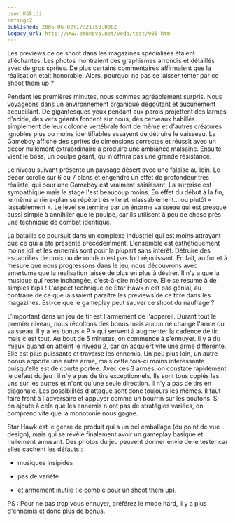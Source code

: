 ```yaml
---
user:Kékidi
rating:2
published: 2005-06-02T17:21:50.000Z
legacy_url: http://www.emunova.net/veda/test/985.htm
---
```

Les previews de ce shoot dans les magazines spécialisés étaient alléchantes. Les photos montraient des graphismes arrondis et détaillés avec de gros sprites. De plus certains commentaires affirmaient que la réalisation était honorable. Alors, pourquoi ne pas se laisser tenter par ce shoot them up ?  

  

Pendant les premières minutes, nous sommes agréablement surpris. Nous voyageons dans un environnement organique dégoûtant et aucunement accueillant. De gigantesques yeux pendant aux parois projettent des larmes d'acide, des vers géants foncent sur nous, des cerveaux habillés simplement de leur colonne vertébrale font de même et d'autres créatures ignobles plus ou moins identifiables essayent de détruire le vaisseau. La Gameboy affiche des sprites de dimensions correctes et réussit avec un décor nullement extraordinaire à produire une ambiance malsaine. Ensuite vient le boss, un poulpe géant, qui n'offrira pas une grande résistance.  

  

Le niveau suivant présente un paysage désert avec une falaise au loin. Le décor scrolle sur 6 ou 7 plans et engendre un effet de profondeur très réaliste, qui pour une Gameboy est vraiment saisissant. La surprise est sympathique mais le stage l'est beaucoup moins. En effet du début à la fin, le même arrière-plan se répète très vite et inlassablement... ou plutôt « lassablement ». Le level se termine par un énorme vaisseau qui est presque aussi simple à annihiler que le poulpe, car ils utilisent à peu de chose près une technique de combat identique.  

  

La bataille se poursuit dans un complexe industriel qui est moins attrayant que ce qui a été présenté précédemment. L'ensemble est esthétiquement moins joli et les ennemis sont pour la plupart sans intérêt. Détruire des escadrilles de croix ou de ronds n'est pas fort réjouissant. En fait, au fur et à mesure que nous progressons dans le jeu, nous découvrons avec amertume que la réalisation laisse de plus en plus à désirer. Il n'y a que la musique qui reste inchangée, c'est-à-dire médiocre. Elle se résume à de simples bips ! L'aspect technique de Star Hawk n'est pas génial, au contraire de ce que laissaient paraître les previews de ce titre dans les magazines. Est-ce que le gameplay peut sauver ce shoot du naufrage ?  

  

L'important dans un jeu de tir est l'armement de l'appareil. Durant tout le premier niveau, nous récoltons des bonus mais aucun ne change l'arme du vaisseau. Il y a les bonus « P » qui servent à augmenter la cadence de tir, mais c'est tout. Au bout de 5 minutes, on commence à s'ennuyer. Il y a du mieux quand on atteint le niveau 2, car on acquiert vite une arme différente. Elle est plus puissante et traverse les ennemis. Un peu plus loin, un autre bonus apporte une autre arme, mais cette fois-ci moins intéressante puisqu'elle est de courte portée. Avec ces 3 armes, on constate rapidement le défaut du jeu : il n'y a pas de tirs exceptionnels. Ils sont tous copiés les uns sur les autres et n'ont qu'une seule direction. Il n'y a pas de tirs en diagonale. Les possibilités d'attaque sont donc toujours les mêmes. Il faut faire front à l'adversaire et appuyer comme un bourrin sur les boutons. Si on ajoute à cela que les ennemis n'ont pas de stratégies variées, on comprend vite que la monotonie nous gagne.  

  

Star Hawk est le genre de produit qui a un bel emballage (du point de vue design), mais qui se révèle finalement avoir un gameplay basique et nullement amusant. Des photos du jeu peuvent donner envie de le tester car elles cachent les défauts :  

- musiques insipides  

- pas de variété  

- et armement inutile (le comble pour un shoot them up).  

  

PS : Pour ne pas trop vous ennuyer, préférez le mode hard, il y a plus d'ennemis et donc plus de bonus.